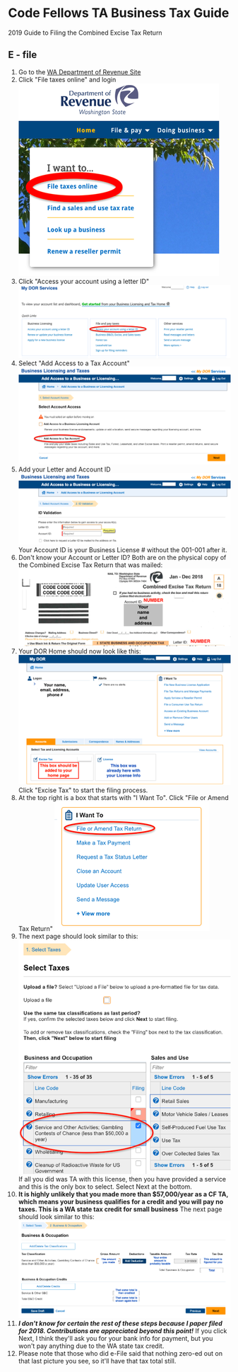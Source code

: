 # Code Fellows TA Business Tax Guide

2019 Guide to Filing the Combined Excise Tax Return

## E - file
1. Go to the [WA Department of Revenue Site](https://dor.wa.gov/)
2. Click "File taxes online" and login
![First Step](/assets/FileTaxes.png)
3. Click "Access your account using a letter ID"
![DORServices](/assets/DORServices.png)
4. Select "Add Access to a Tax Account"
![Add Access to a Tax Account](/assets/AddAccess.png)
5. Add your Letter and Account ID
![ID Validation](/assets/IDValidate.png)
Your Account ID is your Business License # without the 001-001 after it. 
6. Don't know your Account or Letter ID? Both are on the physical copy of the Combined Excise Tax Return that was mailed:
![Physical Copy of Tax Form](/assets/physicalForm.png)
7. Your DOR Home should now look like this:
![New Home Page](/assets/newHome.png)
Click "Excise Tax" to start the filing process.
8. At the top right is a box that starts with "I Want To".  Click "File or Amend Tax Return"
![Start File Tax](/assets/StartFileTax.png)
9. The next page should look similar to this:
![Select the Right Tax](/assets/SelectTaxes.png)  If all you did was TA with this license, then you have provided a service and this is the only box to select. Select Next at the bottom.
10. **It is highly unlikely that you made more than $57,000/year as a CF TA, which means your business qualifies for a credit and you will pay no taxes.  This is a WA state tax credit for small business**  The next page should look similar to this: ![Tax Credi](/assets/taxCredit.png)
11. _**I don't know for certain the rest of these steps because I paper filed for 2018.  Contributions are appreciated beyond this point!**_ If you click Next, I think they'll ask you for your bank info for payment, but you won't pay anything due to the WA state tax credit.
12. Please note that those who did e-File said that nothing zero-ed out on that last picture you see, so it'll have that tax total still.
